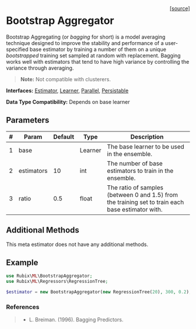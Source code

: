 <span style="float:right;"><a href="https://github.com/RubixML/RubixML/blob/master/src/BootstrapAggregator.php">[source]</a></span>

# Bootstrap Aggregator
Bootstrap Aggregating (or *bagging* for short) is a model averaging technique designed to improve the stability and performance of a user-specified base estimator by training a number of them on a unique *bootstrapped* training set sampled at random with replacement. Bagging works well with estimators that tend to have high variance by controlling the variance through averaging.

> **Note:** Not compatible with clusterers.

**Interfaces:** [Estimator](estimator.md), [Learner](learner.md), [Parallel](parallel.md), [Persistable](persistable.md)

**Data Type Compatibility:** Depends on base learner

## Parameters
| # | Param | Default | Type | Description |
|---|---|---|---|---|
| 1 | base | | Learner | The base learner to be used in the ensemble. |
| 2 | estimators | 10 | int | The number of base estimators to train in the ensemble. |
| 3 | ratio | 0.5 | float | The ratio of samples (between 0 and 1.5) from the training set to train each base estimator with. |

## Additional Methods
This meta estimator does not have any additional methods.

## Example
```php
use Rubix\ML\BootstrapAggregator;
use Rubix\ML\Regressors\RegressionTree;

$estimator = new BootstrapAggregator(new RegressionTree(20), 300, 0.2);
```

### References
>- L. Breiman. (1996). Bagging Predictors.